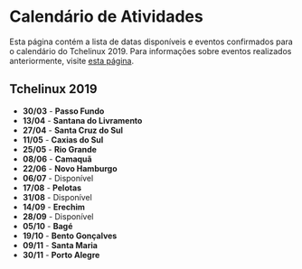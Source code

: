 Calendário de Atividades
========================

Esta página contém a lista de datas disponíveis e eventos confirmados para o calendário do Tchelinux 2019. Para informações sobre eventos realizados anteriormente, visite [esta página](historico_eventos.md).

## Tchelinux 2019

 * **30/03** - **Passo Fundo**
 * **13/04** - **Santana do Livramento**
 * **27/04** - **Santa Cruz do Sul**
 * **11/05** - **Caxias do Sul**
 * **25/05** - **Rio Grande** 
 * **08/06** - **Camaquã**
 * **22/06** - **Novo Hamburgo**  
 * **06/07** - Disponível
 * **17/08** - **Pelotas**
 * **31/08** - Disponível
 * **14/09** - **Erechim**
 * **28/09** - Disponível 
 * **05/10** - **Bagé**
 * **19/10** - **Bento Gonçalves**
 * **09/11** - **Santa Maria**
 * **30/11** - **Porto Alegre**
